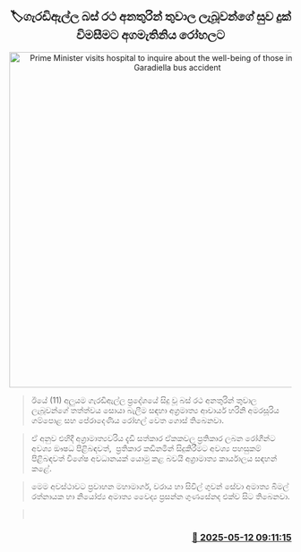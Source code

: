 <p align='center'><b><h2 align='center' title='Prime Minister visits hospital to inquire about the well-being of those injured in the Garadiella bus accident'>🏷ගැරඩිඇල්ල බස් රථ අනතුරින් තුවාල ලැබූවන්ගේ සුව දුක් විමසීම​ට අගමැතිනිය රෝහල​ට</h2></b></p>
<p align='center'><img src='https://helakuru.sgp1.cdn.digitaloceanspaces.com/esana/images/lib/harini-peradeniya-u.jpg' width='600' alt='Prime Minister visits hospital to inquire about the well-being of those injured in the Garadiella bus accident'></p>

> ඊයේ (11) අලුය​ම ගැරඩිඇල්ල ප්‍රදේශයේ සිදු වූ බස් රථ අනතුරින් තුවාල ලැබූවන්ගේ තත්ත්වය සොයා බැලීම සඳහා අග්‍රමාත්‍ය ආචාර්ය හරිනි අමරසූරිය ගම්පොළ සහ පේරාදෙණිය රෝහල් වෙත ගොස් තිබෙනවා.

> ඒ අනුව එහිදී අග්‍රාමාත්‍යවරිය දැඩි සත්කාර ඒකකවල ප්‍රතිකාර ලබන රෝගීන්ට අවශ්‍ය ඖෂධ පිළිබඳවත්,  ප්‍රතිකාර කඩිනමින් සිදුකිරීමට අවශ්‍ය පහසුකම් පිළිබඳවත් විශේෂ අවධානයක් යොමු කළ බවයි අග්‍රාමාත්‍ය කාර්යාලය සඳහන් කළේ.

> මෙම අවස්ථාවට ප්‍රවාහන මහාමාර්ග, වරාය හා සිවිල් ගුවන් සේවා අමාත්‍ය බිමල් රත්නායක හා නියෝජ්‍ය අමාත්‍ය වෛද්‍ය ප්‍රසන්න ගුණසේනද එක්ව සිට තිබෙනවා.

>  



<h3 align='right'><a href='https://www.helakuru.lk/esana/p/110030/'>📅 2025-05-12 09:11:15</a></h3>
